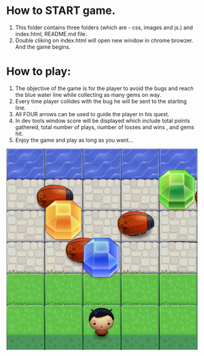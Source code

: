 [//]: # (Image References)

[image1]: ./arcadeGame.png "Game in progress..."

How to START game.
=================
1. This folder contains three folders (which are - css, images and js.) and index.html, README.md file.
2. Double cliking on index.html will open new window in chrome browzer. And the game begins.

How to play:
===========
1. The objective of the game is for the player to avoid the bugs and reach the blue water line while collecting as many gems on way.
2. Every time player collides with the bug he will be sent to the starting line.
3. All FOUR arrows can be used to guide the player in his quest. 
4. In dev tools window score will be displayed which include total points gathered, total number of plays, number of losses and wins , and gems hit. 
5. Enjoy the game and play as long as you want...

![alt text][image1]

